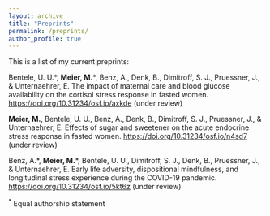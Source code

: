 ```yaml
---
layout: archive
title: "Preprints"
permalink: /preprints/
author_profile: true
---
```


This is a list of my current preprints:

Bentele, U. U.\*, <b>Meier, M.</b>\*, Benz, A., Denk, B., Dimitroff, S. J., Pruessner, J., & Unternaehrer, E. The impact of maternal care and blood glucose availability on the cortisol stress response in fasted women. <https://doi.org/10.31234/osf.io/axkde> (under review)

<b>Meier, M.</b>, Bentele, U. U., Benz, A., Denk, B., Dimitroff, S. J., Pruessner, J., & Unternaehrer, E. Effects of sugar and sweetener on the acute endocrine stress response in fasted women. <https://doi.org/10.31234/osf.io/n4sd7> (under review)

Benz, A.\*, <b>Meier, M.</b>\*, Bentele, U. U., Dimitroff, S. J., Denk, B., Pruessner, J., & Unternaehrer, E. Early life adversity, dispositional mindfulness, and longitudinal stress experience during the COVID-19 pandemic. <https://doi.org/10.31234/osf.io/5kt6z> (under review)

<sup>*</sup> Equal authorship statement